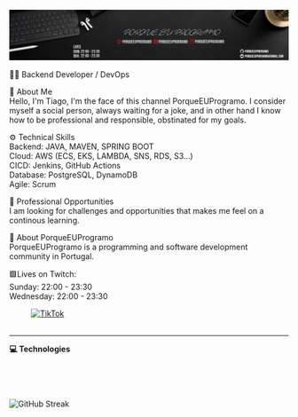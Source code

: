 <img src="images/header.png"></img>

👨‍💻 Backend Developer / DevOps

🚀 About Me<br>
Hello, I'm Tiago, I'm the face of this channel PorqueEUProgramo.
I consider myself a social person, always waiting for a joke, and in other hand I know how to be professional and responsible, obstinated for my goals.

⚙️ Technical Skills<br>
Backend: JAVA, MAVEN, SPRING BOOT<br>
Cloud: AWS (ECS, EKS, LAMBDA, SNS, RDS, S3...)<br>
CICD: Jenkins, GitHub Actions<br>
Database: PostgreSQL, DynamoDB<br>
Agile: Scrum

💼 Professional Opportunities<br>
I am looking for challenges and opportunities that makes me feel on a continous learning.

📧 About PorqueEUProgramo<br>
PorqueEUProgramo is a programming and software development community in Portugal.<br> 

🟪Lives on Twitch:<br>
Sunday: 22:00 - 23:30<br>
Wednesday: 22:00 - 23:30<br>



<a href="https://www.twitch.tv/porqueeuprogramo/"><img src="https://img.shields.io/badge/twitch-%237000e6.svg?&style=for-the-badge&logo=twitch&logoColor=white"  alt=""/></a>&nbsp;&nbsp;&nbsp;&nbsp;
<a href="https://www.youtube.com/porqueeuprogramo/"><img src="https://img.shields.io/badge/youtube-%23ff0000.svg?&style=for-the-badge&logo=youtube&logoColor=white"  alt=""/></a>&nbsp;&nbsp;&nbsp;&nbsp;
<a href="https://www.tiktok.com/@porqueeuprogramo"><img src="https://img.shields.io/badge/tiktok-black.svg?&style=for-the-badge&logo=tiktok" alt="TikTok" /></a>&nbsp;&nbsp;&nbsp;&nbsp;<br>
&nbsp;&nbsp;&nbsp;&nbsp;&nbsp;&nbsp;&nbsp;&nbsp;&nbsp;&nbsp;&nbsp;&nbsp;&nbsp;&nbsp;&nbsp;&nbsp;<a href="https://www.linkedin.com/in/porqueeuprogramo/"><img src="https://img.shields.io/badge/linkedin-%230077B5.svg?&style=for-the-badge&logo=linkedin&logoColor=white"  alt=""/></a>&nbsp;&nbsp;&nbsp;&nbsp;
<a href="mailto:porqueeuprogramo@gmail.com?subject=Hello%20PorqueEUProgramo%20"><img src="https://img.shields.io/badge/gmail-%23D14836.svg?&style=for-the-badge&logo=gmail&logoColor=white"  alt=""/></a>


<hr/>

<summary><b>💻 Technologies</b></summary>

<p>
  <img src="https://cdn.jsdelivr.net/gh/devicons/devicon/icons/java/java-original.svg" style="margin-right: 14px; width: 40px;" alt=""/>
  <img src="https://cdn.jsdelivr.net/gh/devicons/devicon/icons/maven/maven-original.svg" style="width: 40px;" alt=""/>
  <img src="https://cdn.jsdelivr.net/gh/devicons/devicon/icons/spring/spring-original.svg" style="margin-right: 14px; width: 40px;" alt=""/>
  <img src="https://simpleicons.org/icons/amazonaws.svg" style="width: 40px;" alt=""/>
  <img src="https://cdn.jsdelivr.net/gh/devicons/devicon/icons/kubernetes/kubernetes-plain.svg" style="width: 40px;" alt=""/>
  <img src="https://cdn.jsdelivr.net/gh/devicons/devicon/icons/githubactions/githubactions-original.svg" style="width: 40px;" alt=""/>
</p>
<p>
  <img src="https://cdn.jsdelivr.net/gh/devicons/devicon/icons/jenkins/jenkins-original.svg" style="width: 40px;" alt=""/>
  <img src="https://cdn.jsdelivr.net/gh/devicons/devicon/icons/postgresql/postgresql-original.svg" style="margin-right: 14px; width: 40px;" alt=""/>
  <img src="https://cdn.jsdelivr.net/gh/devicons/devicon/icons/intellij/intellij-original.svg" style="margin-right: 14px; width: 40px;" alt=""/>
  <img src="https://cdn.jsdelivr.net/gh/devicons/devicon/icons/git/git-original.svg" style="margin-right: 14px; width: 40px;" alt=""/>
  <img src="https://cdn.jsdelivr.net/gh/devicons/devicon/icons/docker/docker-original.svg" style="margin-right: 14px; width: 40px;" alt=""/>
  <img src="https://cdn.jsdelivr.net/gh/devicons/devicon/icons/react/react-original.svg" style="margin-right: 14px; width: 40px;" alt=""/>
  <img src="https://cdn.jsdelivr.net/gh/devicons/devicon/icons/nextjs/nextjs-line.svg" style="margin-right: 14px; width: 40px;" alt=""/>
</p>


<div>
  <img src="https://streak-stats.demolab.com?user=porqueeuprogramo&theme=dark" alt="GitHub Streak" />
</div>

<div>
  <img vertical-align="baseline" src="https://github-readme-stats-nu-eight-50.vercel.app/api/top-langs/?username=porqueeuprogramo&hide_progress=true&langs_count=6&theme=dark"  alt=""/>
  <img vertical-align="baseline" src="https://github-readme-stats-nu-eight-50.vercel.app/api?username=porqueeuprogramo&show_icons=true&theme=dark&hide_title=true&rank_icon=github&hide_rank=true&hide=contribs"  alt=""/>

</div>
